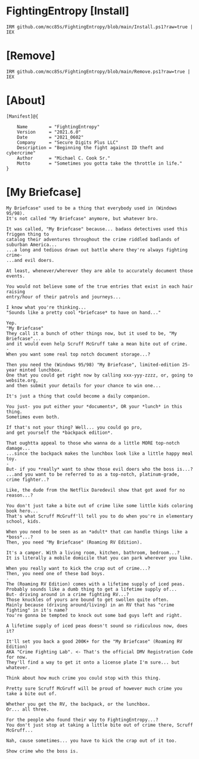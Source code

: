 # FightingEntropy [Install]

    IRM github.com/mcc85s/FightingEntropy/blob/main/Install.ps1?raw=true | IEX
    
# [Remove]
    
    IRM github.com/mcc85s/FightingEntropy/blob/main/Remove.ps1?raw=true | IEX
    
# [About]

    [Manifest]@{ 
    
        Name        = "FightingEntropy"
        Version     = "2021.6.0"
        Date        = "2021_0602"
        Company     = "Secure Digits Plus LLC"
        Description = "Beginning the fight against ID theft and cybercrime"
        Author      = "Michael C. Cook Sr."
        Motto       = "Sometimes you gotta take the throttle in life."
    }

# [My Briefcase]

    My Briefcase" used to be a thing that everybody used in (Windows 95/98).
    It's not called "My Briefcase" anymore, but whatever bro.

    It was called, "My Briefcase" because... badass detectives used this friggen thing to
    catalog their adventures throughout the crime riddled badlands of suburban America...
    ...a long and tedious drawn out battle where they're always fighting crime-
    ...and evil doers.

    At least, whenever/wherever they are able to accurately document those events.

    You would not believe some of the true entries that exist in each hair raising
    entry/hour of their patrols and journeys...

    I know what you're thinking...
    "Sounds like a pretty cool *briefcase* to have on hand..."

    Yep.
    "My Briefcase"
    They call it a bunch of other things now, but it used to be, "My Briefcase"...
    and it would even help Scruff McGruff take a mean bite out of crime.
    -
    When you want some real top notch document storage...?

    Then you need the (Windows 95/98) "My Briefcase", limited-edition 25-year minted lunchbox.
    One that you could get right now by calling xxx-yyy-zzzz, or, going to website.org,
    and then submit your details for your chance to win one...

    It's just a thing that could become a daily companion.

    You just- you put either your *documents*, OR your *lunch* in this thing.
    Sometimes even both.

    If that's not your thing? Well... you could go pro,
    and get yourself the *backpack edition*.

    That oughtta appeal to those who wanna do a little MORE top-notch damage...
    ...since the backpack makes the lunchbox look like a little happy meal toy.
    -
    But- if you *really* want to show those evil doers who the boss is...?
    ...and you want to be referred to as a top-notch, platinum-grade, crime fighter..?

    Like, the dude from the Netflix Daredevil show that got axed for no reason...?

    You don't just take a bite out of crime like some little kids coloring book hero...
    That's what Scruff McGruff'll tell you to do when you're in elementary school, kids.

    When you need to be seen as an *adult* that can handle things like a *boss*...?
    Then, you need "My Briefcase" (Roaming RV Edition).
    
    It's a camper. With a living room, kitchen, bathroom, bedroom...?
    It is literally a mobile domicile that you can park wherever you like.

    When you really want to kick the crap out of crime...?
    Then, you need one of these bad boys.
    -
    The (Roaming RV Edition) comes with a lifetime supply of iced peas.
    Probably sounds like a dumb thing to get a lifetime supply of...
    But- driving around in a crime fighting RV...?
    Those knuckles of yours are bound to get swollen quite often. 
    Mainly because (driving around/living) in an RV that has "crime fighting" in it's name?
    You're gonna be tempted to knock out some bad guys left and right.

    A lifetime supply of iced peas doesn't sound so ridiculous now, does it?

    It'll set you back a good 200K+ for the "My Briefcase" (Roaming RV Edition)
    AKA "Crime Fighting Lab". <- That's the official DMV Registration Code for now.
    They'll find a way to get it onto a license plate I'm sure... but whatever.

    Think about how much crime you could stop with this thing.

    Pretty sure Scruff McGruff will be proud of however much crime you take a bite out of.
    
    Whether you get the RV, the backpack, or the lunchbox.
    Or... all three.
    
    For the people who found their way to FightingEntropy...?
    You don't just stop at taking a little bite out of crime there, Scruff McGruff...

    Nah, cause sometimes... you have to kick the crap out of it too.

    Show crime who the boss is.
